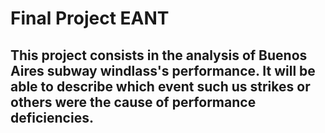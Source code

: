 # Final Project EANT
## This project consists in the analysis of Buenos Aires subway windlass's performance. It will be able to describe which event such us strikes or others were the cause of performance deficiencies.
